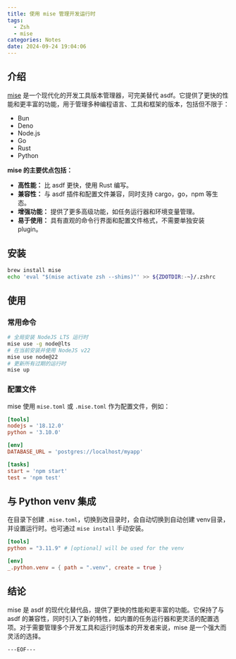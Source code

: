 ```yaml
---
title: 使用 mise 管理开发运行时
tags:
  - Zsh
  - mise
categories: Notes
date: 2024-09-24 19:04:06
---
```



## 介绍

[mise](https://mise.jdx.dev/) 是一个现代化的开发工具版本管理器，可完美替代 asdf。它提供了更快的性能和更丰富的功能，用于管理多种编程语言、工具和框架的版本，包括但不限于：

- Bun
- Deno
- Node.js
- Go
- Rust
- Python

**mise 的主要优点包括：**

- **高性能：** 比 asdf 更快，使用 Rust 编写。
- **兼容性：** 与 asdf 插件和配置文件兼容，同时支持 cargo，go，npm 等生态。
- **增强功能：** 提供了更多高级功能，如任务运行器和环境变量管理。
- **易于使用：** 具有直观的命令行界面和配置文件格式，不需要单独安装 plugin。

<!-- more -->

## 安装

```bash
brew install mise
echo 'eval "$(mise activate zsh --shims)"' >> ${ZDOTDIR:-~}/.zshrc
```

## 使用

### 常用命令
```bash
# 全局安装 NodeJS LTS 运行时
mise use -g node@lts
# 在当前安装并使用 NodeJS v22
mise use node@22
# 更新所有过期的运行时
mise up
```

### 配置文件

mise 使用 `mise.toml` 或 `.mise.toml` 作为配置文件，例如：

```toml
[tools]
nodejs = '18.12.0'
python = '3.10.0'

[env]
DATABASE_URL = 'postgres://localhost/myapp'

[tasks]
start = 'npm start'
test = 'npm test'
```

## 与 Python venv 集成

在目录下创建 `.mise.toml`，切换到改目录时，会自动切换到自动创建 venv目录，并设置运行时。也可通过 `mise install` 手动安装。

```toml
[tools]
python = "3.11.9" # [optional] will be used for the venv

[env]
_.python.venv = { path = ".venv", create = true }
```

## 结论

mise 是 asdf 的现代化替代品，提供了更快的性能和更丰富的功能。它保持了与 asdf 的兼容性，同时引入了新的特性，如内置的任务运行器和更灵活的配置选项。对于需要管理多个开发工具和运行时版本的开发者来说，mise 是一个强大而灵活的选择。

`---EOF---`
